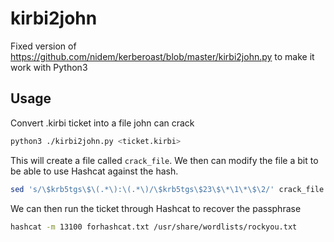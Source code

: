 # kirbi2john
Fixed version of https://github.com/nidem/kerberoast/blob/master/kirbi2john.py to make it work with Python3

## Usage

Convert .kirbi ticket into a file john can crack
```bash
python3 ./kirbi2john.py <ticket.kirbi>
```

This will create a file called `crack_file`. We then can modify the file a bit to be able to use Hashcat against the hash.
```bash
sed 's/\$krb5tgs\$\(.*\):\(.*\)/\$krb5tgs\$23\$\*\1\*\$\2/' crack_file > forhashcat.txt
```

We can then run the ticket through Hashcat to recover the passphrase
```bash
hashcat -m 13100 forhashcat.txt /usr/share/wordlists/rockyou.txt
```
